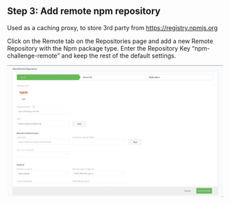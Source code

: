 ## Step 3: Add remote npm repository

Used as a caching proxy, to store 3rd party from https://registry.npmjs.org

Click on the Remote tab on the Repositories page and add a new Remote Repository with the Npm package type. Enter the Repository Key “npm-challenge-remote” and keep the rest of the default settings.

![](image/screenshot4.png)
